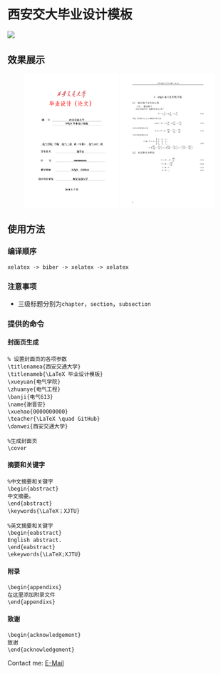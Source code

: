 # 西安交大毕业设计模板
![](https://img.shields.io/badge/language-latex-orange.svg)

## 效果展示
<div align="center">
    <img src="./figures/coverpage.png" height=300>
    <img src="./figures/equation.png" height=300>
</div>

## 使用方法

### 编译顺序

```
xelatex -> biber -> xelatex -> xelatex
```

### 注意事项
* 三级标题分别为`chapter`，`section`，`subsection`


### 提供的命令

#### 封面页生成

```
% 设置封面页的各项参数
\titlenamea{西安交通大学}
\titlenameb{\LaTeX 毕业设计模板}
\xueyuan{电气学院}
\zhuanye{电气工程}
\banji{电气613}
\name{谢晋安}
\xuehao{0000000000}
\teacher{\LaTeX \quad GitHub}
\danwei{西安交通大学}

%生成封面页
\cover 
```

#### 摘要和关键字
```
%中文摘要和关键字
\begin{abstract}
中文摘要。
\end{abstract}
\keywords{\LaTeX；XJTU}

%英文摘要和关键字
\begin{eabstract}
English abstract.
\end{eabstract}
\ekeywords{\LaTeX;XJTU}
```

#### 附录
```
\begin{appendixs}
在这里添加附录文件
\end{appendixs}
```

#### 致谢
```
\begin{acknowledgement}
致谢
\end{acknowledgement}
```

Contact me:
[E-Mail](mailto:dylanxie123@outlook.com)